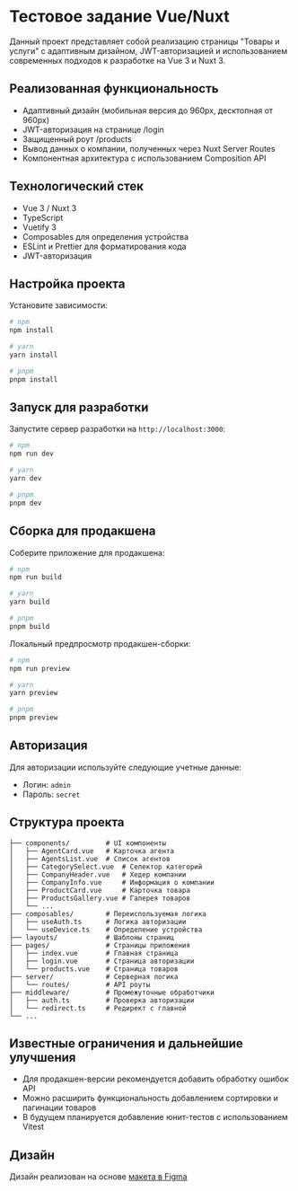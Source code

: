 # Тестовое задание Vue/Nuxt

Данный проект представляет собой реализацию страницы "Товары и услуги" с адаптивным дизайном, JWT-авторизацией и использованием современных подходов к разработке на Vue 3 и Nuxt 3.

## Реализованная функциональность

- Адаптивный дизайн (мобильная версия до 960px, десктопная от 960px)
- JWT-авторизация на странице /login
- Защищенный роут /products
- Вывод данных о компании, полученных через Nuxt Server Routes
- Компонентная архитектура с использованием Composition API

## Технологический стек

- Vue 3 / Nuxt 3
- TypeScript
- Vuetify 3
- Composables для определения устройства
- ESLint и Prettier для форматирования кода
- JWT-авторизация

## Настройка проекта

Установите зависимости:

```bash
# npm
npm install

# yarn
yarn install

# pnpm
pnpm install
```

## Запуск для разработки

Запустите сервер разработки на `http://localhost:3000`:

```bash
# npm
npm run dev

# yarn
yarn dev

# pnpm
pnpm dev
```

## Сборка для продакшена

Соберите приложение для продакшена:

```bash
# npm
npm run build

# yarn
yarn build

# pnpm
pnpm build
```

Локальный предпросмотр продакшен-сборки:

```bash
# npm
npm run preview

# yarn
yarn preview

# pnpm
pnpm preview
```

## Авторизация

Для авторизации используйте следующие учетные данные:

- Логин: `admin`
- Пароль: `secret`

## Структура проекта

```
├── components/         # UI компоненты
│   ├── AgentCard.vue   # Карточка агента
│   ├── AgentsList.vue  # Список агентов
│   ├── CategorySelect.vue  # Селектор категорий
│   ├── CompanyHeader.vue   # Хедер компании
│   ├── CompanyInfo.vue     # Информация о компании
│   ├── ProductCard.vue     # Карточка товара
│   ├── ProductsGallery.vue # Галерея товаров
│   └── ...
├── composables/        # Переиспользуемая логика
│   ├── useAuth.ts      # Логика авторизации
│   └── useDevice.ts    # Определение устройства
├── layouts/            # Шаблоны страниц
├── pages/              # Страницы приложения
│   ├── index.vue       # Главная страница
│   ├── login.vue       # Страница авторизации
│   └── products.vue    # Страница товаров
├── server/             # Серверная логика
│   └── routes/         # API роуты
├── middleware/         # Промежуточные обработчики
│   ├── auth.ts         # Проверка авторизации
│   └── redirect.ts     # Редирект с главной
└── ...
```

## Известные ограничения и дальнейшие улучшения

- Для продакшен-версии рекомендуется добавить обработку ошибок API
- Можно расширить функциональность добавлением сортировки и пагинации товаров
- В будущем планируется добавление юнит-тестов с использованием Vitest

## Дизайн

Дизайн реализован на основе [макета в Figma](https://www.figma.com/file/SjWd29tkFK4TzGbZkthn6j/Front-Test-2024?node-id=3%3A638&mode=dev)
